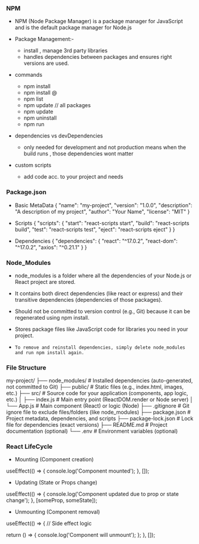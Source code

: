 ### NPM 
- NPM (Node Package Manager) is a package manager for JavaScript and is the default package manager for Node.js

- Package Management:-
    - install , manage 3rd party libraries 
    - handles dependencies between packages and ensures right versions are used.

- commands
    - npm install <package-name>
    - npm install <package-name>@<version>
    - npm list 
    - npm update // all packages
    - npm update <package-name>
    - npm uninstall <package-name>
    - npm run <script-name>

- dependencies vs devDependencies
    - only needed for development and not production means when the build runs , those dependencies wont matter

- custom scripts 
    - add code acc. to your project and needs 

### Package.json

- Basic MetaData 
{
  "name": "my-project",
  "version": "1.0.0",
  "description": "A description of my project",
  "author": "Your Name",
  "license": "MIT"
}

- Scripts
{
  "scripts": {
    "start": "react-scripts start",
    "build": "react-scripts build",
    "test": "react-scripts test",
    "eject": "react-scripts eject"
  }
}

- Dependencies
{
  "dependencies": {
    "react": "^17.0.2",
    "react-dom": "^17.0.2",
    "axios": "^0.21.1"
  }
}

### Node_Modules 

- node_modules is a folder where all the dependencies of your Node.js or React project are stored.
- It contains both direct dependencies (like react or express) and their transitive dependencies (dependencies of those packages).

- Should not be committed to version control (e.g., Git) because it can be regenerated using npm install.
- Stores package files like JavaScript code for libraries you need in your project.

- `To remove and reinstall dependencies, simply delete node_modules and run npm install again.`

### File Structure 
my-project/
├── node_modules/        # Installed dependencies (auto-generated, not committed to Git)
├── public/              # Static files (e.g., index.html, images, etc.)
├── src/                 # Source code for your application (components, app logic, etc.)
│   ├── index.js         # Main entry point (ReactDOM.render or Node server)
│   └── App.js           # Main component (React) or logic (Node)
├── .gitignore           # Git ignore file to exclude files/folders (like node_modules)
├── package.json         # Project metadata, dependencies, and scripts
├── package-lock.json    # Lock file for dependencies (exact versions)
├── README.md            # Project documentation (optional)
└── .env                 # Environment variables (optional)

### React LifeCycle


- Mounting (Component creation)

useEffect(() => {
  console.log('Component mounted');
}, []);

- Updating (State or Props change)

useEffect(() => {
  console.log('Component updated due to prop or state change');
}, [someProp, someState]);

- Unmounting (Component removal)

useEffect(() => {
  // Side effect logic

  return () => {
    console.log('Component will unmount');
  };
}, []);

